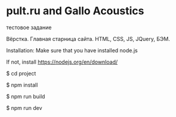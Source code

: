# pult.ru and Gallo Acoustics

тестовое задание

Вёрстка. 
Главная старница сайта.
HTML, CSS, JS, JQuery, БЭМ.

Installation:
Make sure that you have  installed node.js

If not, install https://nodejs.org/en/download/

$ cd project

$ npm install

$ npm run build

$ npm run dev



